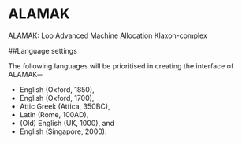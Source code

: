 # ALAMAK
ALAMAK: Loo Advanced Machine Allocation Klaxon-complex

##Language settings

The following languages will be prioritised in creating the interface of ALAMAK─

* English (Oxford, 1850),
* English (Oxford, 1700),
* Attic Greek (Attica, 350BC),
* Latin (Rome, 100AD),
* (Old) English (UK, 1000), and
* English (Singapore, 2000).
